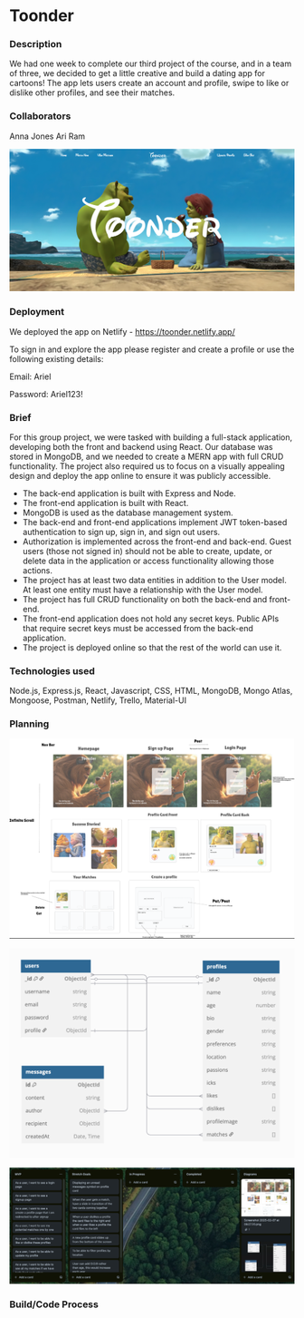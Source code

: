 # Toonder

### Description

We had one week to complete our third project of the course, and in a team of three, we decided to get a little creative and build a dating app for cartoons! The app lets users create an account and profile, swipe to like or dislike other profiles, and see their matches.

### Collaborators 

Anna Jones
Ari Ram

![Toonder](<ReadMe Images/toonder-home.png>)

### Deployment

We deployed the app on Netlify - https://toonder.netlify.app/

To sign in and explore the app please register and create a profile or use the following existing details:

Email: Ariel

Password: Ariel123!

### Brief

For this group project, we were tasked with building a full-stack application, developing both the front and backend using React. Our database was stored in MongoDB, and we needed to create a MERN app with full CRUD functionality. The project also required us to focus on a visually appealing design and deploy the app online to ensure it was publicly accessible.

- The back-end application is built with Express and Node.
- The front-end application is built with React.
- MongoDB is used as the database management system.
- The back-end and front-end applications implement JWT token-based authentication to sign up, sign in, and sign out users.
- Authorization is implemented across the front-end and back-end. Guest users (those not signed in) should not be able to create, update, or delete data in the application or access functionality allowing those actions.
- The project has at least two data entities in addition to the User model. At least one entity must have a relationship with the User model.
- The project has full CRUD functionality on both the back-end and front-end.
- The front-end application does not hold any secret keys. Public APIs that require secret keys must be accessed from the back-end application.
- The project is deployed online so that the rest of the world can use it.

### Technologies used

Node.js, Express.js, React, Javascript, CSS, HTML, MongoDB, Mongo Atlas, Mongoose, Postman, Netlify, Trello, Material-UI

### Planning

![Toonder](<ReadMe Images/toonder-wireframe.png>)

![Toonder](<ReadMe Images/toonder-erd.png>)

![Toonder](<ReadMe Images/toonder-trello.png>)

### Build/Code Process


